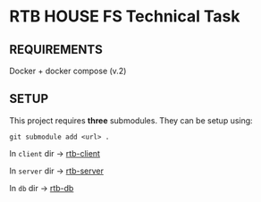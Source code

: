 # RTB HOUSE FS Technical Task

## REQUIREMENTS

Docker + docker compose (v.2)

## SETUP

This project requires **three** submodules. They can be setup using:

`git submodule add <url> .`

In `client` dir -> [rtb-client](https://github.com/zakrzaq/rtb-client)

In `server` dir -> [rtb-server](https://github.com/zakrzaq/rtb-server)

In `db` dir -> [rtb-db](https://github.com/zakrzaq/rtb-db)

